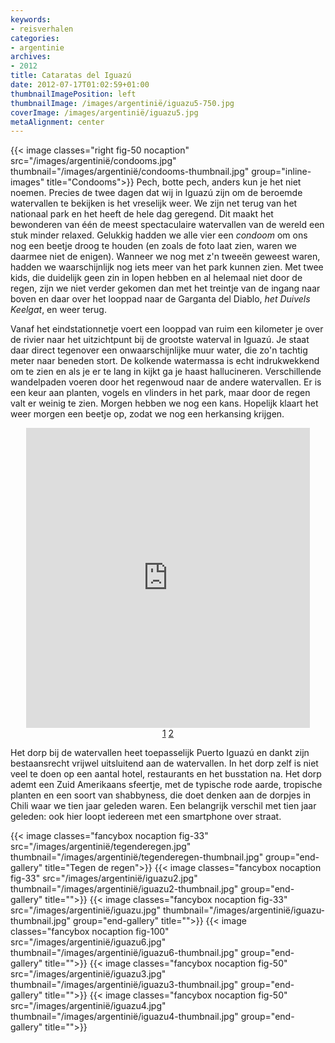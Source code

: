 ```yaml
---
keywords:
- reisverhalen
categories:
- argentinie
archives:
- 2012
title: Cataratas del Iguazú
date: 2012-07-17T01:02:59+01:00
thumbnailImagePosition: left
thumbnailImage: /images/argentinië/iguazu5-750.jpg
coverImage: /images/argentinië/iguazu5.jpg
metaAlignment: center
---
```


{{< image classes="right fig-50 nocaption" src="/images/argentinië/condooms.jpg" thumbnail="/images/argentinië/condooms-thumbnail.jpg" group="inline-images" title="Condooms">}}
Pech, botte pech, anders kun je het niet noemen. Precies de twee dagen dat wij
in Iguazú zijn om de beroemde watervallen te bekijken is het vreselijk weer. We
zijn net terug van het nationaal park en het heeft de hele dag geregend. Dit
maakt het bewonderen van één de meest spectaculaire watervallen van de wereld
een stuk minder relaxed. Gelukkig hadden we alle vier een <i>condoom</i> om ons
nog een beetje droog te houden (en zoals de foto laat zien, waren we daarmee
niet de enigen). Wanneer we nog met z'n tweeën geweest waren, hadden we
waarschijnlijk nog iets meer van het park kunnen zien. Met twee kids, die
duidelijk geen zin in lopen hebben en al helemaal niet door de regen, zijn we
niet verder gekomen dan met het treintje van de ingang naar boven en daar over
het looppad naar de Garganta del Diablo, <i>het Duivels Keelgat</i>, en weer
terug.

Vanaf het eindstationnetje voert een looppad van ruim een kilometer je over de
rivier naar het uitzichtpunt bij de grootste waterval in Iguazú. Je staat daar
direct tegenover een onwaarschijnlijke muur water, die zo'n tachtig meter naar
beneden stort. De kolkende watermassa is echt indrukwekkend om te zien en als
je er te lang in kijkt ga je haast hallucineren. Verschillende wandelpaden
voeren door het regenwoud naar de andere watervallen. Er is een keur aan
planten, vogels en vlinders in het park, maar door de regen valt er weinig te
zien. Morgen hebben we nog een kans. Hopelijk klaart het weer morgen een beetje
op, zodat we nog een herkansing krijgen.

<div align="center">
<iframe name="tubeframe" width="90%" height="480"
src="https://www.youtube.com/embed/lkjQEKrpM5c?rel=0" frameborder="0"
allowfullscreen>
</iframe></br>
<a class="button this-win" href="https://www.youtube.com/embed/lkjQEKrpM5c?rel=0" target="tubeframe">1</a>
<a class="button this-win" href="https://www.youtube.com/embed/Ps_xtg2ErvA?rel=0" target="tubeframe">2</a>
</div>

Het dorp bij de watervallen heet toepasselijk Puerto Iguazú en dankt zijn
bestaansrecht vrijwel uitsluitend aan de watervallen. In het dorp zelf is niet
veel te doen op een aantal hotel, restaurants en het busstation na. Het dorp
ademt een Zuid Amerikaans sfeertje, met de typische rode aarde, tropische
planten en een soort van shabbyness, die doet denken aan de dorpjes in Chili
waar we tien jaar geleden waren. Een belangrijk verschil met tien jaar geleden:
ook hier loopt iedereen met een smartphone over straat.

{{< image classes="fancybox nocaption fig-33" src="/images/argentinië/tegenderegen.jpg" thumbnail="/images/argentinië/tegenderegen-thumbnail.jpg" group="end-gallery" title="Tegen de regen">}}
{{< image classes="fancybox nocaption fig-33" src="/images/argentinië/iguazu2.jpg" thumbnail="/images/argentinië/iguazu2-thumbnail.jpg" group="end-gallery" title="">}}
{{< image classes="fancybox nocaption fig-33" src="/images/argentinië/iguazu.jpg" thumbnail="/images/argentinië/iguazu-thumbnail.jpg" group="end-gallery" title="">}}
{{< image classes="fancybox nocaption fig-100" src="/images/argentinië/iguazu6.jpg" thumbnail="/images/argentinië/iguazu6-thumbnail.jpg" group="end-gallery" title="">}}
{{< image classes="fancybox nocaption fig-50" src="/images/argentinië/iguazu3.jpg" thumbnail="/images/argentinië/iguazu3-thumbnail.jpg" group="end-gallery" title="">}}
{{< image classes="fancybox nocaption fig-50" src="/images/argentinië/iguazu4.jpg" thumbnail="/images/argentinië/iguazu4-thumbnail.jpg" group="end-gallery" title="">}}

